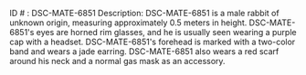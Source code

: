 ID # : DSC-MATE-6851
Description: DSC-MATE-6851 is a male rabbit of unknown origin, measuring approximately 0.5 meters in height. DSC-MATE-6851's eyes are horned rim glasses, and he is usually seen wearing a purple cap with a headset. DSC-MATE-6851's forehead is marked with a two-color band and wears a jade earring. DSC-MATE-6851 also wears a red scarf around his neck and a normal gas mask as an accessory.